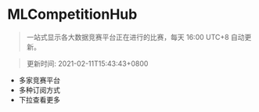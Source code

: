 # MLCompetitionHub

> 一站式显示各大数据竞赛平台正在进行的比赛，每天 16:00 UTC+8 自动更新。
  
> 更新时间: 2021-02-11T15:43:43+0800 

* 多家竞赛平台
* 多种订阅方式
* 下拉查看更多